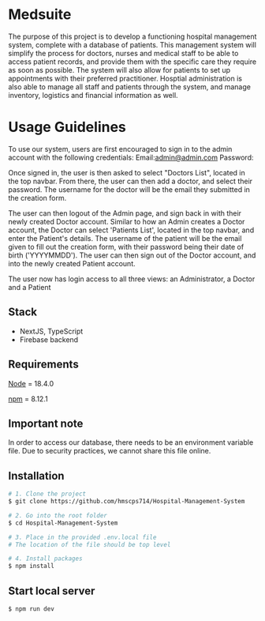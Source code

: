 # Medsuite
The purpose of this project is to develop a functioning hospital management system, complete with a database of patients. This management system will simplify the process for  doctors, nurses and medical staff to be able to access patient records, and provide them with the specific care they require as soon as possible. The system will also allow for patients to set up appointments with their preferred practitioner. Hosptial administration is also able to manage all staff and patients through the system, and manage inventory, logistics and financial information as well.

# Usage Guidelines
To use our system, users are first encouraged to sign in to the admin account with the following credentials:
Email:admin@admin.com
Password:

Once signed in, the user is then asked to select "Doctors List", located in the top navbar. From there, the user can then add a doctor, and select their password. The username for the doctor will be the email they submitted in the creation form.

The user can then logout of the Admin page, and sign back in with their newly created Doctor account. Similar to how an Admin creates a Doctor account, the Doctor can select 'Patients List', located in the top navbar, and enter the Patient's details. The username of the patient will be the email given to fill out the creation form, with their password being their date of birth ('YYYYMMDD'). The user can then sign out of the Doctor account, and into the newly created Patient account.

The user now has login access to all three views: an Administrator, a Doctor and a Patient



## Stack
- NextJS, TypeScript
- Firebase backend

## Requirements
[Node](https://nodejs.org/en/) = 18.4.0 

[npm](https://www.npmjs.com/) = 8.12.1

## Important note
In order to access our database, there needs to be an environment variable file. Due to security practices, we cannot share this file online. 

## Installation

```zsh
# 1. Clone the project
$ git clone https://github.com/hmscps714/Hospital-Management-System

# 2. Go into the root folder
$ cd Hospital-Management-System

# 3. Place in the provided .env.local file
# The location of the file should be top level

# 4. Install packages
$ npm install
```

## Start local server

```zsh
$ npm run dev
```

